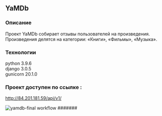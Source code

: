 ## YaMDb
### Описание
Проект YaMDb собирает отзывы пользователей на произведения. Произведения делятся на категории: «Книги», «Фильмы», «Музыка».
### Технологии
python 3.9.6  
django 3.0.5  
gunicorn 20.1.0  
### Проект доступен по ссылке :
http://84.201.181.59/api/v1/

![yamdb-final workflow](https://github.com/lindex/yamdb_final/actions/workflows/yamdb_workflow.yml/badge.svg)
#######